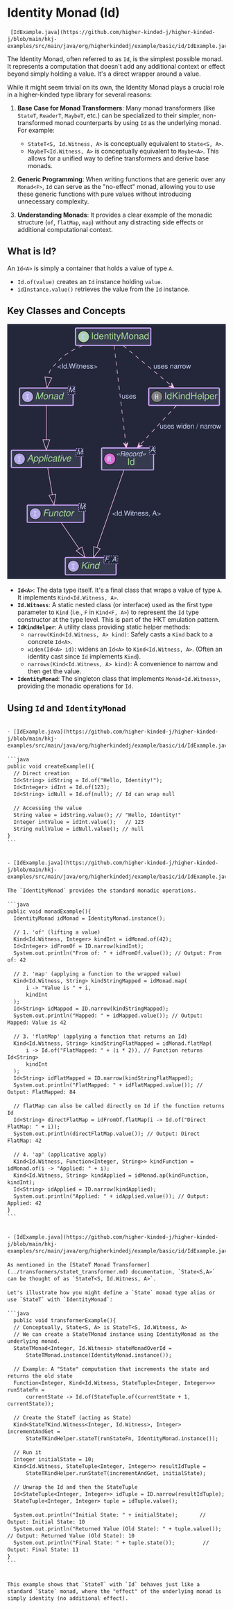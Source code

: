 # Identity Monad (Id)

~~~ admonish example title="See Example Code:"
 [IdExample.java](https://github.com/higher-kinded-j/higher-kinded-j/blob/main/hkj-examples/src/main/java/org/higherkindedj/example/basic/id/IdExample.java)
~~~
The Identity Monad, often referred to as `Id`, is the simplest possible monad. It represents a computation that doesn't add any additional context or effect beyond simply holding a value. It's a direct wrapper around a value.

While it might seem trivial on its own, the Identity Monad plays a crucial role in a higher-kinded type library for several reasons:

1. **Base Case for Monad Transformers**: Many monad transformers (like `StateT`, `ReaderT`, `MaybeT`, etc.) can be specialized to their simpler, non-transformed monad counterparts by using `Id` as the underlying monad. For example:

   * `StateT<S, Id.Witness, A>` is conceptually equivalent to `State<S, A>`.
   * `MaybeT<Id.Witness, A>` is conceptually equivalent to `Maybe<A>`.
     This allows for a unified way to define transformers and derive base monads.
2. **Generic Programming**: When writing functions that are generic over any `Monad<F>`, `Id` can serve as the "no-effect" monad, allowing you to use these generic functions with pure values without introducing unnecessary complexity.
3. **Understanding Monads**: It provides a clear example of the monadic structure (`of`, `flatMap`, `map`) without any distracting side effects or additional computational context.

## What is Id?

An `Id<A>` is simply a container that holds a value of type `A`.

* `Id.of(value)` creates an `Id` instance holding `value`.
* `idInstance.value()` retrieves the value from the `Id` instance.

## Key Classes and Concepts

![id_monad.svg](../images/puml/id_monad.svg)


* **`Id<A>`**: The data type itself. It's a final class that wraps a value of type `A`. It implements `Kind<Id.Witness, A>`.
* **`Id.Witness`**: A static nested class (or interface) used as the first type parameter to `Kind` (i.e., `F` in `Kind<F, A>`) to represent the `Id` type constructor at the type level. This is part of the HKT emulation pattern.
* **`IdKindHelper`**: A utility class providing static helper methods:
  * `narrow(Kind<Id.Witness, A> kind)`: Safely casts a `Kind` back to a concrete `Id<A>`.
  * `widen(Id<A> id)`: widens an `Id<A>` to `Kind<Id.Witness, A>`. (Often an identity cast since `Id` implements `Kind`).
  * `narrows(Kind<Id.Witness, A> kind)`: A convenience to narrow and then get the value.
* **`IdentityMonad`**: The singleton class that implements `Monad<Id.Witness>`, providing the monadic operations for `Id`.

## Using `Id` and `IdentityMonad`

~~~admonish example title="Example 1: Creating Id Instances"

- [IdExample.java](https://github.com/higher-kinded-j/higher-kinded-j/blob/main/hkj-examples/src/main/java/org/higherkindedj/example/basic/id/IdExample.java)

```java
public void createExample(){
  // Direct creation
  Id<String> idString = Id.of("Hello, Identity!");
  Id<Integer> idInt = Id.of(123);
  Id<String> idNull = Id.of(null); // Id can wrap null

  // Accessing the value
  String value = idString.value(); // "Hello, Identity!"
  Integer intValue = idInt.value();   // 123
  String nullValue = idNull.value(); // null
}
```
~~~

~~~admonish example title="Example 2: Using with IdentityMonad"

- [IdExample.java](https://github.com/higher-kinded-j/higher-kinded-j/blob/main/hkj-examples/src/main/java/org/higherkindedj/example/basic/id/IdExample.java)

The `IdentityMonad` provides the standard monadic operations.

```java
public void monadExample(){
  IdentityMonad idMonad = IdentityMonad.instance();

  // 1. 'of' (lifting a value)
  Kind<Id.Witness, Integer> kindInt = idMonad.of(42);
  Id<Integer> idFromOf = ID.narrow(kindInt);
  System.out.println("From of: " + idFromOf.value()); // Output: From of: 42

  // 2. 'map' (applying a function to the wrapped value)
  Kind<Id.Witness, String> kindStringMapped = idMonad.map(
      i -> "Value is " + i,
      kindInt
  );
  Id<String> idMapped = ID.narrow(kindStringMapped);
  System.out.println("Mapped: " + idMapped.value()); // Output: Mapped: Value is 42

  // 3. 'flatMap' (applying a function that returns an Id)
  Kind<Id.Witness, String> kindStringFlatMapped = idMonad.flatMap(
      i -> Id.of("FlatMapped: " + (i * 2)), // Function returns Id<String>
      kindInt
  );
  Id<String> idFlatMapped = ID.narrow(kindStringFlatMapped);
  System.out.println("FlatMapped: " + idFlatMapped.value()); // Output: FlatMapped: 84

  // flatMap can also be called directly on Id if the function returns Id
  Id<String> directFlatMap = idFromOf.flatMap(i -> Id.of("Direct FlatMap: " + i));
  System.out.println(directFlatMap.value()); // Output: Direct FlatMap: 42

  // 4. 'ap' (applicative apply)
  Kind<Id.Witness, Function<Integer, String>> kindFunction = idMonad.of(i -> "Applied: " + i);
  Kind<Id.Witness, String> kindApplied = idMonad.ap(kindFunction, kindInt);
  Id<String> idApplied = ID.narrow(kindApplied);
  System.out.println("Applied: " + idApplied.value()); // Output: Applied: 42
}
```
~~~

~~~admonish example title="Example 3: Using Id with Monad Transformers"

- [IdExample.java](https://github.com/higher-kinded-j/higher-kinded-j/blob/main/hkj-examples/src/main/java/org/higherkindedj/example/basic/id/IdExample.java)

As mentioned in the [StateT Monad Transformer](../transformers/statet_transformer.md) documentation, `State<S,A>` can be thought of as `StateT<S, Id.Witness, A>`.

Let's illustrate how you might define a `State` monad type alias or use `StateT` with `IdentityMonad`:

```java
  public void transformerExample(){
  // Conceptually, State<S, A> is StateT<S, Id.Witness, A>
  // We can create a StateTMonad instance using IdentityMonad as the underlying monad.
  StateTMonad<Integer, Id.Witness> stateMonadOverId =
      StateTMonad.instance(IdentityMonad.instance());

  // Example: A "State" computation that increments the state and returns the old state
  Function<Integer, Kind<Id.Witness, StateTuple<Integer, Integer>>> runStateFn =
      currentState -> Id.of(StateTuple.of(currentState + 1, currentState));

  // Create the StateT (acting as State)
  Kind<StateTKind.Witness<Integer, Id.Witness>, Integer> incrementAndGet =
      StateTKindHelper.stateT(runStateFn, IdentityMonad.instance());

  // Run it
  Integer initialState = 10;
  Kind<Id.Witness, StateTuple<Integer, Integer>> resultIdTuple =
      StateTKindHelper.runStateT(incrementAndGet, initialState);

  // Unwrap the Id and then the StateTuple
  Id<StateTuple<Integer, Integer>> idTuple = ID.narrow(resultIdTuple);
  StateTuple<Integer, Integer> tuple = idTuple.value();

  System.out.println("Initial State: " + initialState);       // Output: Initial State: 10
  System.out.println("Returned Value (Old State): " + tuple.value()); // Output: Returned Value (Old State): 10
  System.out.println("Final State: " + tuple.state());         // Output: Final State: 11
}
```


This example shows that `StateT` with `Id` behaves just like a standard `State` monad, where the "effect" of the underlying monad is simply identity (no additional effect).

~~~
